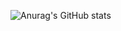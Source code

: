 ![Anurag's GitHub stats](https://github-readme-stats.vercel.app/api?username=devshun&count_private=true&show_icons=true&theme=highcontrast)
